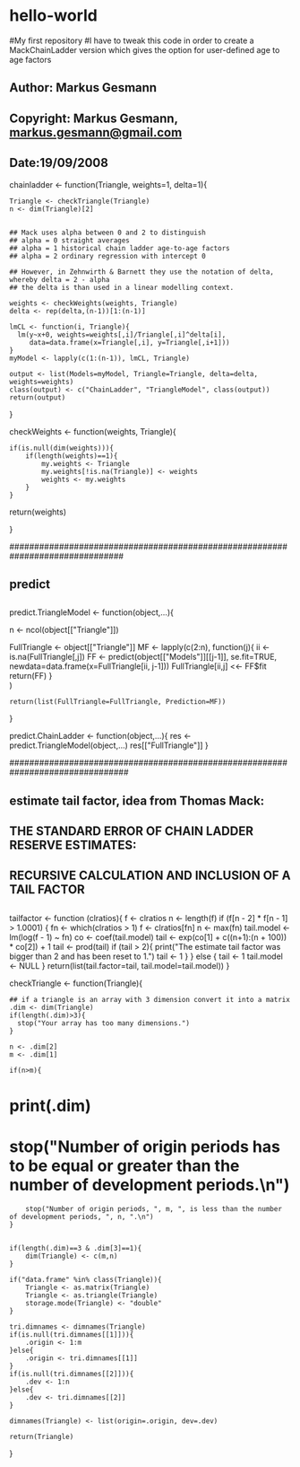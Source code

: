 # hello-world
#My first repository
#I have to tweak this code in order to create a MackChainLadder version which gives the option for user-defined age to age factors

## Author: Markus Gesmann
## Copyright: Markus Gesmann, markus.gesmann@gmail.com
## Date:19/09/2008


chainladder <- function(Triangle, weights=1,
                        delta=1){

    Triangle <- checkTriangle(Triangle)
    n <- dim(Triangle)[2]


    ## Mack uses alpha between 0 and 2 to distinguish
    ## alpha = 0 straight averages
    ## alpha = 1 historical chain ladder age-to-age factors
    ## alpha = 2 ordinary regression with intercept 0

    ## However, in Zehnwirth & Barnett they use the notation of delta, whereby delta = 2 - alpha
    ## the delta is than used in a linear modelling context.

    weights <- checkWeights(weights, Triangle)
    delta <- rep(delta,(n-1))[1:(n-1)]

    lmCL <- function(i, Triangle){
      lm(y~x+0, weights=weights[,i]/Triangle[,i]^delta[i],
         data=data.frame(x=Triangle[,i], y=Triangle[,i+1]))
    } 
    myModel <- lapply(c(1:(n-1)), lmCL, Triangle)
    
    output <- list(Models=myModel, Triangle=Triangle, delta=delta, weights=weights)
    class(output) <- c("ChainLadder", "TriangleModel", class(output))
    return(output)
}

checkWeights <- function(weights, Triangle){

    if(is.null(dim(weights))){
        if(length(weights)==1){
            my.weights <- Triangle
            my.weights[!is.na(Triangle)] <- weights
            weights <- my.weights
        }
    }

return(weights)

}




###############################################################################
## predict
##
predict.TriangleModel <- function(object,...){

  n <- ncol(object[["Triangle"]])
  
  FullTriangle <- object[["Triangle"]]
  MF <- lapply(c(2:n), 
               function(j){
                 ii <- is.na(FullTriangle[,j])
                 FF <- predict(object[["Models"]][[j-1]], se.fit=TRUE,                    
                               newdata=data.frame(x=FullTriangle[ii, j-1]))
                 FullTriangle[ii,j] <<- FF$fit
                 return(FF)
               }             
               )
  
    return(list(FullTriangle=FullTriangle, Prediction=MF))
}



predict.ChainLadder <- function(object,...){
  res <- predict.TriangleModel(object,...)
  res[["FullTriangle"]]
}

################################################################################
## estimate tail factor, idea from Thomas Mack:
##       THE STANDARD ERROR OF CHAIN LADDER RESERVE ESTIMATES:
##       RECURSIVE CALCULATION AND INCLUSION OF A TAIL FACTOR
##
tailfactor <- function (clratios){
    f <- clratios
    n <- length(f)
    if (f[n - 2] * f[n - 1] > 1.0001) {
        fn <- which(clratios > 1)
        f <- clratios[fn]
        n <- max(fn)
        tail.model <- lm(log(f - 1) ~ fn)
        co <- coef(tail.model)
        tail <- exp(co[1] + c((n+1):(n + 100)) * co[2]) + 1
        tail <- prod(tail)
        if (tail > 2){
            print("The estimate tail factor was bigger than 2 and has been reset to 1.")
            tail <- 1
        }
    }
    else {
        tail <- 1
        tail.model <- NULL
    }
    return(list(tail.factor=tail, tail.model=tail.model))
}


checkTriangle <- function(Triangle){

    ## if a triangle is an array with 3 dimension convert it into a matrix
    .dim <- dim(Triangle)
    if(length(.dim)>3){
      stop("Your array has too many dimensions.")
    }

    n <- .dim[2]
    m <- .dim[1]

    if(n>m){
#        print(.dim)
#        stop("Number of origin periods has to be equal or greater than the number of development periods.\n")
        stop("Number of origin periods, ", m, ", is less than the number of development periods, ", n, ".\n")
    }


    if(length(.dim)==3 & .dim[3]==1){
        dim(Triangle) <- c(m,n)
    }

    if("data.frame" %in% class(Triangle)){
        Triangle <- as.matrix(Triangle)
        Triangle <- as.triangle(Triangle)
        storage.mode(Triangle) <- "double"
    }

    tri.dimnames <- dimnames(Triangle)
    if(is.null(tri.dimnames[[1]])){
        .origin <- 1:m
    }else{
        .origin <- tri.dimnames[[1]]
    }
    if(is.null(tri.dimnames[[2]])){
        .dev <- 1:n
    }else{
        .dev <- tri.dimnames[[2]]
    }

    dimnames(Triangle) <- list(origin=.origin, dev=.dev)

    return(Triangle)
}

